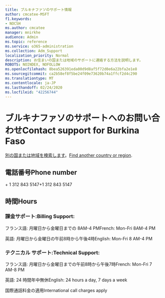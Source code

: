 ```yaml
---
title: ブルキナファソのサポート情報
author: cmcatee-MSFT
f1.keywords:
- NOCSH
ms.author: cmcatee
manager: mnirkhe
audience: Admin
ms.topic: reference
ms.service: o365-administration
ms.collection: Adm_Support
localization_priority: Normal
description: お住まいの国または地域のサポートに連絡する方法を説明します。
ROBOTS: NOINDEX, NOFOLLOW
ms.openlocfilehash: 8bea526391eda00d9d8af5f72d0e6a22bfa2e1e8
ms.sourcegitcommit: ca2b58ef8f5be24f09e73620b74a1ffcf2d4c290
ms.translationtype: MT
ms.contentlocale: ja-JP
ms.lasthandoff: 02/24/2020
ms.locfileid: "42256744"
---
```

# <a name="contact-support-for-burkina-faso"></a><span data-ttu-id="f1541-103">ブルキナファソのサポートへのお問い合わせ</span><span class="sxs-lookup"><span data-stu-id="f1541-103">Contact support for Burkina Faso</span></span>

<span data-ttu-id="f1541-104">[別の国または地域を検索します](../contact-support-for-business-products.md)。</span><span class="sxs-lookup"><span data-stu-id="f1541-104">[Find another country or region](../contact-support-for-business-products.md).</span></span>

## <a name="phone-number"></a><span data-ttu-id="f1541-105">電話番号</span><span class="sxs-lookup"><span data-stu-id="f1541-105">Phone number</span></span>
<span data-ttu-id="f1541-106">+ 1 312 843 5147</span><span class="sxs-lookup"><span data-stu-id="f1541-106">+1 312 843 5147</span></span>

## <a name="hours"></a><span data-ttu-id="f1541-107">時間</span><span class="sxs-lookup"><span data-stu-id="f1541-107">Hours</span></span>
### <a name="billing-support"></a><span data-ttu-id="f1541-108">課金サポート:</span><span class="sxs-lookup"><span data-stu-id="f1541-108">Billing Support:</span></span>

<span data-ttu-id="f1541-109">フランス語: 月曜日から金曜日までの 8AM-4 PM</span><span class="sxs-lookup"><span data-stu-id="f1541-109">French: Mon-Fri 8AM-4 PM</span></span>

<span data-ttu-id="f1541-110">英語: 月曜日から金曜日の午前8時から午後4時</span><span class="sxs-lookup"><span data-stu-id="f1541-110">English: Mon-Fri 8 AM-4 PM</span></span>

### <a name="technical-support"></a><span data-ttu-id="f1541-111">テクニカル サポート:</span><span class="sxs-lookup"><span data-stu-id="f1541-111">Technical Support:</span></span>

<span data-ttu-id="f1541-112">フランス語: 月曜日から金曜日までの午前8時から午後7時</span><span class="sxs-lookup"><span data-stu-id="f1541-112">French: Mon-Fri 7 AM-8 PM</span></span>

<span data-ttu-id="f1541-113">英語: 24 時間年中無休</span><span class="sxs-lookup"><span data-stu-id="f1541-113">English: 24 hours a day, 7 days a week</span></span>

<span data-ttu-id="f1541-114">国際通話料金の適用</span><span class="sxs-lookup"><span data-stu-id="f1541-114">International call charges apply</span></span>